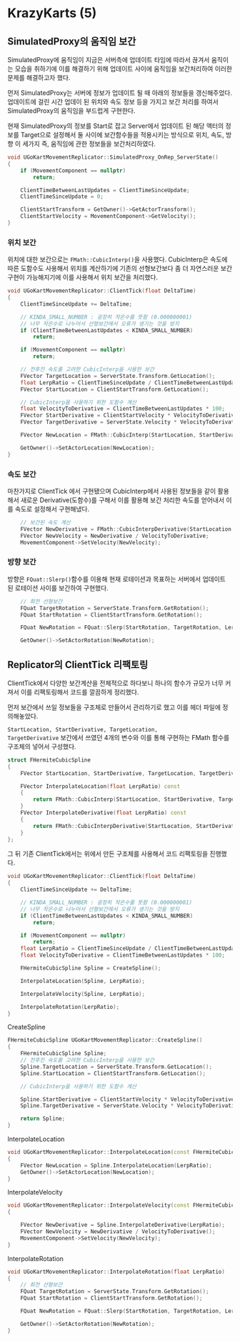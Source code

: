 # KrazyKarts (5)

## SimulatedProxy의 움직임 보간

SimulatedProxy에 움직임이 지금은 서버측에 업데이트 타임에 따라서 끊겨서 움직이는 모습을 취하기에 이를 해결하기 위해 업데이트 사이에 움직임을 보간처리하여 이러한 문제를 해결하고자 했다.

먼저 SimulatedProxy는 서버에 정보가 업데이트 될 때 아래의 정보들을 갱신해주었다. 업데이트에 걸린 시간 업데이 된 위치와 속도 정보 등을 가지고 보간 처리를 하여서 SimulatedProxy의 움직임을 부드럽게 구현한다.

현재 SimulatedProxy의 정보를 Start로 잡고 Server에서 업데이트 된 해당 액터의 정보를 Target으로 설정해서 둘 사이에 보간함수들을 적용시키는 방식으로 위치, 속도, 방향 이 세가지 즉, 움직임에 관한 정보들을 보간처리하였다.

```C++
void UGoKartMovementReplicator::SimulatedProxy_OnRep_ServerState()
{
	if (MovementComponent == nullptr)
		return;

	ClientTimeBetweenLastUpdates = ClientTimeSinceUpdate;
	ClientTimeSinceUpdate = 0;

	ClientStartTransform = GetOwner()->GetActorTransform();
	ClientStartVelocity = MovementComponent->GetVelocity();
}
```

### 위치 보간

위치에 대한 보간으로는 <code>FMath::CubicInterp()</code>을 사용했다. CubicInterp은 속도에 따른 도함수도 사용해서 위치를 계산하기에 기존의 선형보간보다 좀 더 자연스러운 보간 구현이 가능해지기에 이를 사용해서 위치 보간을 처리했다.

```C++
void UGoKartMovementReplicator::ClientTick(float DeltaTime)
{
	ClientTimeSinceUpdate += DeltaTime;

	// KINDA_SMALL_NUMBER : 굉장히 작은수를 뜻함 (0.000000001)
	// 너무 작은수로 나누어서 선형보간에서 오류가 생기는 것을 방지
	if (ClientTimeBetweenLastUpdates < KINDA_SMALL_NUMBER)
		return;

	if (MovementComponent == nullptr)
		return;

	// 전후진 속도를 고려한 CubicInterp을 사용한 보간
	FVector TargetLocation = ServerState.Transform.GetLocation();
	float LerpRatio = ClientTimeSinceUpdate / ClientTimeBetweenLastUpdates;
	FVector StartLocation = ClientStartTransform.GetLocation();

	// CubicInterp을 사용하기 위한 도함수 계산
	float VelocityToDerivative = ClientTimeBetweenLastUpdates * 100;
	FVector StartDerivative = ClientStartVelocity * VelocityToDerivative;
	FVector TargetDerivative = ServerState.Velocity * VelocityToDerivative;

	FVector NewLocation = FMath::CubicInterp(StartLocation, StartDerivative, TargetLocation, TargetDerivative, LerpRatio);

	GetOwner()->SetActorLocation(NewLocation);
}
```

### 속도 보간

마찬가지로 ClientTick 에서 구현됐으며 CubicInterp에서 사용된 정보들을 같이 활용해서 새로운 Derivative(도함수)를 구해서 이를 활용해 보간 처리한 속도를 얻어내서 이를 속도로 설정해서 구현해냈다.

```C++
	// 보간된 속도 계산
	FVector NewDerivative = FMath::CubicInterpDerivative(StartLocation, StartDerivative, TargetLocation, TargetDerivative, LerpRatio);
	FVector NewVelocity = NewDerivative / VelocityToDerivative;
	MovementComponent->SetVelocity(NewVelocity);
```

### 방향 보간

방향은 <code>FQuat::Slerp()</code>함수를 이용해 현재 로테이션과 목표하는 서버에서 업데이트 된 로테이션 사이를 보간하여 구현했다.

```C++
	// 회전 선형보간
	FQuat TargetRotation = ServerState.Transform.GetRotation();
	FQuat StartRotation = ClientStartTransform.GetRotation();

	FQuat NewRotation = FQuat::Slerp(StartRotation, TargetRotation, LerpRatio);

	GetOwner()->SetActorRotation(NewRotation);
```

## Replicator의 ClientTick 리팩토링

ClientTick에서 다양한 보간계산을 전체적으로 하다보니 하나의 함수가 규모가 너무 커져서 이를 리팩토링해서 코드를 깔끔하게 정리했다.

먼저 보간에서 쓰일 정보들을 구조체로 만들어서 관리하기로 했고 이를 헤더 파일에 정의해놓았다.

<code>StartLocation, StartDerivative, TargetLocation, TargetDerivative</code> 보간에서 쓰였던 4개의 변수와 이를 통해 구현하는 FMath 함수를 구조체의 넣어서 구성했다.

```C++
struct FHermiteCubicSpline
{
	FVector StartLocation, StartDerivative, TargetLocation, TargetDerivative;

	FVector InterpolateLocation(float LerpRatio) const
	{
		return FMath::CubicInterp(StartLocation, StartDerivative, TargetLocation, TargetDerivative, LerpRatio);
	}
	FVector InterpolateDerivative(float LerpRatio) const
	{
		return FMath::CubicInterpDerivative(StartLocation, StartDerivative, TargetLocation, TargetDerivative, LerpRatio);
	}
};

```

그 뒤 기존 ClientTick에서는 위에서 만든 구조체를 사용해서 코드 리팩토링을 진행했다.

```C++
void UGoKartMovementReplicator::ClientTick(float DeltaTime)
{
	ClientTimeSinceUpdate += DeltaTime;

	// KINDA_SMALL_NUMBER : 굉장히 작은수를 뜻함 (0.000000001)
	// 너무 작은수로 나누어서 선형보간에서 오류가 생기는 것을 방지
	if (ClientTimeBetweenLastUpdates < KINDA_SMALL_NUMBER)
		return;

	if (MovementComponent == nullptr)
		return;
	float LerpRatio = ClientTimeSinceUpdate / ClientTimeBetweenLastUpdates;
	float VelocityToDerivative = ClientTimeBetweenLastUpdates * 100;

	FHermiteCubicSpline Spline = CreateSpline();

	InterpolateLocation(Spline, LerpRatio);

	InterpolateVelocity(Spline, LerpRatio);

	InterpolateRotation(LerpRatio);
}
```

CreateSpline

```C++
FHermiteCubicSpline UGoKartMovementReplicator::CreateSpline()
{
	FHermiteCubicSpline Spline;
	// 전후진 속도를 고려한 CubicInterp을 사용한 보간
	Spline.TargetLocation = ServerState.Transform.GetLocation();
	Spline.StartLocation = ClientStartTransform.GetLocation();

	// CubicInterp을 사용하기 위한 도함수 계산

	Spline.StartDerivative = ClientStartVelocity * VelocityToDerivative();
	Spline.TargetDerivative = ServerState.Velocity * VelocityToDerivative();

	return Spline;
}

```

InterpolateLocation

```C++
void UGoKartMovementReplicator::InterpolateLocation(const FHermiteCubicSpline &Spline, float LerpRatio)
{
	FVector NewLocation = Spline.InterpolateLocation(LerpRatio);
	GetOwner()->SetActorLocation(NewLocation);
}
```

InterpolateVelocity

```C++
void UGoKartMovementReplicator::InterpolateVelocity(const FHermiteCubicSpline &Spline, float LerpRatio)
{

	FVector NewDerivative = Spline.InterpolateDerivative(LerpRatio);
	FVector NewVelocity = NewDerivative / VelocityToDerivative();
	MovementComponent->SetVelocity(NewVelocity);
}

```

InterpolateRotation

```C++
void UGoKartMovementReplicator::InterpolateRotation(float LerpRatio)
{
	// 회전 선형보간
	FQuat TargetRotation = ServerState.Transform.GetRotation();
	FQuat StartRotation = ClientStartTransform.GetRotation();

	FQuat NewRotation = FQuat::Slerp(StartRotation, TargetRotation, LerpRatio);

	GetOwner()->SetActorRotation(NewRotation);
}
```
